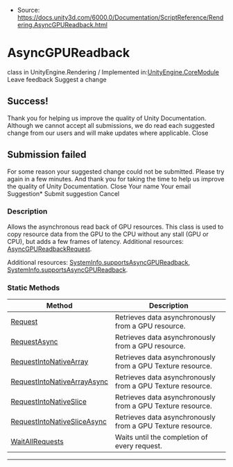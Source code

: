 * Source: https://docs.unity3d.com/6000.0/Documentation/ScriptReference/Rendering.AsyncGPUReadback.html

# AsyncGPUReadback
class in UnityEngine.Rendering
/
Implemented in:[UnityEngine.CoreModule](https://docs.unity3d.com/6000.0/Documentation/ScriptReference/UnityEngine.CoreModule.html)
Leave feedback
Suggest a change
## Success!
Thank you for helping us improve the quality of Unity Documentation. Although we cannot accept all submissions, we do read each suggested change from our users and will make updates where applicable.
Close
## Submission failed
For some reason your suggested change could not be submitted. Please <a>try again</a> in a few minutes. And thank you for taking the time to help us improve the quality of Unity Documentation.
Close
Your name Your email Suggestion* Submit suggestion
Cancel
### Description
Allows the asynchronous read back of GPU resources.
This class is used to copy resource data from the GPU to the CPU without any stall (GPU or CPU), but adds a few frames of latency. Additional resources: [AsyncGPUReadbackRequest](https://docs.unity3d.com/6000.0/Documentation/ScriptReference/Rendering.AsyncGPUReadbackRequest.html).  
  
Additional resources: [SystemInfo.supportsAsyncGPUReadback](https://docs.unity3d.com/6000.0/Documentation/ScriptReference/SystemInfo-supportsAsyncGPUReadback.html), [SystemInfo.supportsAsyncGPUReadback](https://docs.unity3d.com/6000.0/Documentation/ScriptReference/Device.SystemInfo-supportsAsyncGPUReadback.html).
### Static Methods
Method | Description  
---|---  
[Request](https://docs.unity3d.com/6000.0/Documentation/ScriptReference/Rendering.AsyncGPUReadback.Request.html) | Retrieves data asynchronously from a GPU resource.  
[RequestAsync](https://docs.unity3d.com/6000.0/Documentation/ScriptReference/Rendering.AsyncGPUReadback.RequestAsync.html) | Retrieves data asynchronously from a GPU resource.  
[RequestIntoNativeArray](https://docs.unity3d.com/6000.0/Documentation/ScriptReference/Rendering.AsyncGPUReadback.RequestIntoNativeArray.html) | Retrieves data asynchronously from a GPU Texture resource.  
[RequestIntoNativeArrayAsync](https://docs.unity3d.com/6000.0/Documentation/ScriptReference/Rendering.AsyncGPUReadback.RequestIntoNativeArrayAsync.html) | Retrieves data asynchronously from a GPU Texture resource.  
[RequestIntoNativeSlice](https://docs.unity3d.com/6000.0/Documentation/ScriptReference/Rendering.AsyncGPUReadback.RequestIntoNativeSlice.html) | Retrieves data asynchronously from a GPU Texture resource.  
[RequestIntoNativeSliceAsync](https://docs.unity3d.com/6000.0/Documentation/ScriptReference/Rendering.AsyncGPUReadback.RequestIntoNativeSliceAsync.html) | Retrieves data asynchronously from a GPU Texture resource.  
[WaitAllRequests](https://docs.unity3d.com/6000.0/Documentation/ScriptReference/Rendering.AsyncGPUReadback.WaitAllRequests.html) | Waits until the completion of every request.  
* * *
